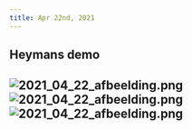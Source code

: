 ```yaml
---
title: Apr 22nd, 2021
---
```


## Heymans demo
## ![2021_04_22_afbeelding.png](https://cdn.logseq.com/%2F8f1ae382-5f18-4f77-89b5-10a6cfda69c5887ee930-eefd-40b7-beb8-b274cefd53c72021_04_22_afbeelding.png?Expires=4772678694&Signature=F6XA1MJhjPZjsxQ6rTYssIYljGrPM0zWLdnFBDIUprjMJO642GTOg8xwGdeZf1hxAWy00adPHh5E9c08hFgMOcQF5q~6h-D9htkXj6nWcdhX147wGD13adGfVOgZX7C9Umpigwh~aZssXQ9JTKwMhXBCxPX1HF2N1xH-h~EYO0KiE-4Cr6f6bmCXX9g7dqfk7fUmRsWAIpIabMaHr9-LkKWhMMnPmVcZpu1ABYOHUpZmLe4d5i7YtaOAei2Yhbd7OX5OZD1O0hOOwChoz9yMqpN9fo1YIEK00ph8urxWDGDOTdCga686MEhaROJ42NiAG6s0PX6AxWmOyYhkZcYy5w__&Key-Pair-Id=APKAJE5CCD6X7MP6PTEA) ![2021_04_22_afbeelding.png](https://cdn.logseq.com/%2F8f1ae382-5f18-4f77-89b5-10a6cfda69c56a986f70-c803-48c1-b9f6-d72bb08e6cf62021_04_22_afbeelding.png?Expires=4772678699&Signature=IC5oWxxxKOC~Ym8cVvaTdjSTPimXM5BLz8EZlvKup~6z~gmFVq9s6obH4omgr3a2IGKFs9lirtYlk83zyTq-VmmdPfJHxZCVXr7U8lW8A3daT50pC~oHIiQPZRpFHv38YZkPUC93vjRU~zbHXI0harYCGiZfRya6jNK9lg7ZB2y4Om3rEGueSuIPepIv9h3V0AhEOUSNg1B6yMQBTTbFUkL~lOuxnJzAb-LWNiR8JxhtTOosS7hJmVtJYmXAiTjDR65JbxEBgFofn4RsRYvSWOSOTq5zlowJQ1JhKabAtABEzyurmtXn9H0HGkT5XUZE9QZDn1DmA-LsECgQ6iiqag__&Key-Pair-Id=APKAJE5CCD6X7MP6PTEA) ![2021_04_22_afbeelding.png](https://cdn.logseq.com/%2F8f1ae382-5f18-4f77-89b5-10a6cfda69c5714474f8-1d85-4d51-80e9-f12e555f1cd72021_04_22_afbeelding.png?Expires=4772678705&Signature=XIv4LKilmDhg60WNyPmqw7zGXGyezoPxRGGYXiZpbpp84Ez706L0l7UagD-ZfCuR9bVep5rY3ZCspy6isOcI8OmCcn0ILsNM39JWak0fO~JD~Dh1HBuEgzOEzoEM3Ztq8nfnboKg8yTrsnuxghp~cpPooRktUCyOl9NLb9MelPhGS6TCTV5T0V0KJ5tJ5LrIhxL67IIJ-XjG~ZCKJ5ophGmWUzcKgr~dB9Oa7NWGBs2omiQOedqjG9N9sojLSd0tYWEa05TcpquPcxOX-7PPSLGNBCLQre5~l3ns49Os5~k62nS~2jZel0zUwBEP5jG-RIibNk~U2HU~7r4IMz3eWA__&Key-Pair-Id=APKAJE5CCD6X7MP6PTEA)
##
